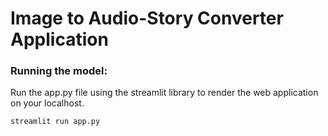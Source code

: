 # Image to Audio-Story Converter Application

### Running the model:
Run the app.py file using the streamlit library to render the web application on your localhost.
```bash
streamlit run app.py
```
 
